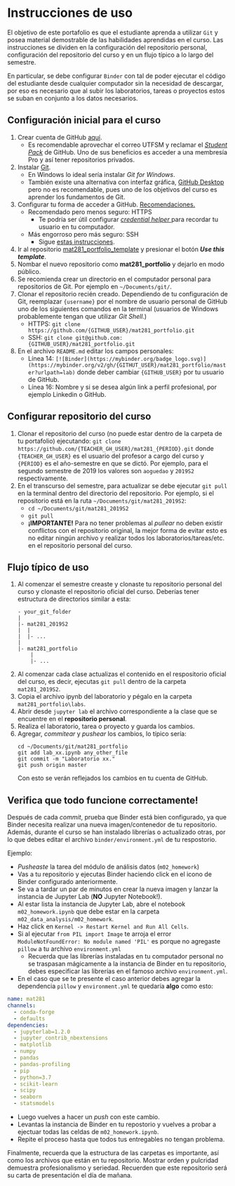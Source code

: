 # Instrucciones de uso

El objetivo de este portafolio es que el estudiante aprenda a utilizar `Git` y posea material demostrable de las habilidades aprendidas en el curso. Las instrucciones se dividen en la configuración del repositorio personal, configuración del repositorio del curso y en un flujo típico a lo largo del semestre.

En particular, se debe configurar `Binder` con tal de poder ejecutar el código del estudiante desde cualquier computador sin la necesidad de descargar, por eso es necesario que al subir los laboratorios, tareas o proyectos estos se suban en conjunto a los datos necesarios.

## Configuración inicial para el curso

1. Crear cuenta de GitHub [aquí](https://github.com/join).
    - Es recomendable aprovechar el correo UTFSM y reclamar el [_Student Pack_](https://education.github.com/students) de GitHub. Uno de sus beneficios es acceder a una membresía Pro y así tener repositorios privados.
2. Instalar [Git](https://git-scm.com/book/en/v2/Getting-Started-Installing-Git).
    - En Windows lo ideal sería instalar _Git for Windows_.
    - También existe una alternativa con interfaz gráfica, [GitHub Desktop](https://desktop.github.com/) pero no es recomendable, pues uno de los objetivos del curso es aprender los fundamentos de Git.
3. Configurar tu forma de acceder a GitHub. [Recomendaciones.](https://help.github.com/en/articles/which-remote-url-should-i-use)
    - Recomendado pero menos seguro: HTTPS
        * Te podría ser útil configurar [_credential helper_ ](https://help.github.com/en/articles/caching-your-github-password-in-git) para recordar tu usuario en tu computador.
    - Más engorroso pero más seguro: SSH
        * Sigue [estas instrucciones](https://help.github.com/en/articles/connecting-to-github-with-ssh).
4. Ir al repositorio [mat281_portfolio_template](https://github.com/aLoNsolml/mat281_portfolio_template) y presionar el botón *__Use this template__*.
5. Nombar el nuevo repositorio como __mat281_portfolio__ y dejarlo en modo público.
7. Se recomienda crear un directorio en el computador personal para repositorios de Git. Por ejemplo en `~/Documents/git/`.
6. Clonar el repositorio recién creado. Dependiendo de tu configuración de Git, reemplazar `{username}` por el nombre de usuario personal de GitHub uno de los siguientes comandos en la terminal (usuarios de Windows probablemente tengan que utilizar _Git Shell_.)
    - HTTPS: `git clone https://github.com/{GITHUB_USER}/mat281_portfolio.git`
    - SSH: `git clone git@github.com:{GITHUB_USER}/mat281_portfolio.git`
7. En el archivo `README.md` editar los campos personales:
    - Línea 14: `[![Binder](https://mybinder.org/badge_logo.svg)](https://mybinder.org/v2/gh/{GITHUT_USER}/mat281_portfolio/master?urlpath=lab)` donde deber cambiar `{GITHUB_USER}` por tu usuario de GitHub.
    - Línea 16: Nombre y si se desea algún link a perfil profesional, por ejemplo Linkedin o GitHub.

## Configurar repositorio del curso

1. Clonar el repositorio del curso (no puede estar dentro de la carpeta de tu portafolio) ejecutando:
`git clone https://github.com/{TEACHER_GH_USER}/mat281_{PERIOD}.git`
donde `{TEACHER_GH_USER}` es el usuario del profesor a cargo del curso y `{PERIOD}` es el año-semestre en que se dictó. Por ejemplo, para el segundo semestre de 2019 los valores son `aoguedao` y `2019S2` respectivamente. 
2. En el transcurso del semestre, para actualizar se debe ejecutar `git pull` en la terminal dentro del directorio del repositorio. Por ejemplo, si el repositorio está en la ruta `~/Documents/git/mat281_2019S2`:
    - `cd ~/Documents/git/mat281_2019S2`
    - `git pull`
    - __¡IMPORTANTE!__ Para no tener problemas al _pullear_ no deben existir conflictos con el repositorio original, la mejor forma de evitar esto es no editar ningún archivo y realizar todos los laboratorios/tareas/etc. en el repositorio personal del curso.

## Flujo típico de uso

1. Al comenzar el semestre creaste y clonaste tu repositorio personal del curso y clonaste el repositorio oficial del curso. Deberías tener estructura de directorios similar a esta:
    ```
    - your_git_folder
    |
    |- mat281_2019S2
    |  |
    |  |- ...
    |
    |- mat281_portfolio
        |
        |- ...
    ```
1. Al comenzar cada clase actualizas el contenido en el respositorio oficial del curso, es decir, ejecutas `git pull` dentro de la carpeta `mat281_2019S2`.
1. Copia el archivo ipynb del laboratorio y pégalo en la carpeta `mat281_portfolio\labs`.
1. Abrir desde `jupyter lab` el archivo correspondiente a la clase que se encuentre en el __repositorio personal__.
1. Realiza el laboratorio, tarea o proyecto y guarda los cambios.
1. Agregar, _commitear_ y _pushear_ los cambios, lo típico sería:
    ```
    cd ~/Documents/git/mat281_portfolio
    git add lab_xx.ipynb any_other_file
    git commit -m "Laboratorio xx."
    git push origin master
    ```
    Con esto se verán reflejados los cambios en tu cuenta de GitHub.

## Verifica que todo funcione correctamente!

Después de cada _commit_, prueba que Binder está bien configurado, ya que Binder necesita realizar una nueva imagen/contenedor de tu repositorio. Además, durante el curso se han instalado librerías o actualizado otras, por lo que debes editar el archivo `binder/environment.yml` de tu respostorio.

Ejemplo:

- _Pusheaste_ la tarea del módulo de análisis datos (`m02_homework`)
- Vas a tu repositorio y ejecutas Binder haciendo click en el icono de Binder configurado anteriormente.
- Se va a tardar un par de minutos en crear la nueva imagen y lanzar la instancia de Jupyter Lab (__NO__ Jupyter Notebook!).
- Al estar lista la instancia de Jupyter Lab, abre el notebook `m02_homework.ipynb` que debe estar en la carpeta `m02_data_analysis/m02_homework`.
- Haz click en `Kernel -> Restart Kernel and Run All Cells`.
- Si al ejecutar `from PIL import Image` te arroja el error `ModuleNotFoundError: No module named 'PIL'` es porque no agregaste `pillow` a tu archivo `environment.yml`
    * Recuerda que las librerías instaladas en tu computador personal no se traspasan mágicamente a la instancia de Binder en tu repositorio, debes especificar las librerías en el famoso archivo `environment.yml`.
- En el caso que se te presente el caso anterior debes agregar la dependencia `pillow` y `environment.yml` te quedaría __algo__ como esto:

```yml
name: mat281
channels:
  - conda-forge
  - defaults
dependencies:
  - jupyterlab=1.2.0
  - jupyter_contrib_nbextensions
  - matplotlib
  - numpy
  - pandas
  - pandas-profiling
  - pip
  - python=3.7
  - scikit-learn
  - scipy
  - seaborn
  - statsmodels
```

- Luego vuelves a hacer un _push_ con este cambio.
- Levantas la instancia de Binder en tu repostorio y vuelves a probar a ejectuar todas las celdas de `m02_homework.ipynb`.
- Repite el proceso hasta que todos tus entregables no tengan problema.

Finalmente, recuerda que la estructura de las carpetas es importante, así como los archivos que están en tu repositorio. Mostrar orden y pulcridad demuestra profesionalismo y seriedad. Recuerden que este repositorio será su carta de presentación el día de mañana.